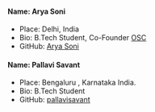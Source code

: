 #### Name: Arya Soni
 - Place: Delhi, India
 - Bio: B.Tech Student, Co-Founder [OSC](https://opensourcecode.tech/)
 - GitHub: [Arya Soni](https://github.com/aryasoni98)
 
#### Name: Pallavi Savant
 - Place: Bengaluru , Karnataka India.
 - Bio: B.Tech Student
 - GitHub: [pallavisavant]()
